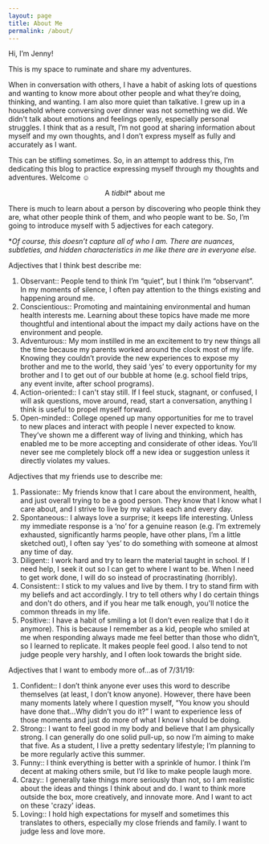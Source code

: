 ```yaml
---
layout: page
title: About Me
permalink: /about/
---
```


Hi, I’m Jenny!

This is my space to ruminate and share my adventures. 

When in conversation with others, I have a habit of asking lots of questions and wanting to know more about other people and what they’re doing, thinking, and wanting. I am also more quiet than talkative. I grew up in a household where conversing over dinner was not something we did. We didn't talk about emotions and feelings openly, especially personal struggles. I think that as a result, I’m not good at sharing information about myself and my own thoughts, and I don’t express myself as fully and accurately as I want.

This can be stifling sometimes. So, in an attempt to address this, I’m dedicating this blog to practice expressing myself through my thoughts and adventures. Welcome ☺

<p style="text-align: center;">
A <em>tidbit</em>* about me
</p>

There is much to learn about a person by discovering who people think they are, what other people think of them, and who people want to be. So, I’m going to introduce myself with 5 adjectives for each category. 

*<em>Of course, this doesn’t capture all of who I am. There are nuances, subtleties, and hidden characteristics in me like there are in everyone else.</em>

Adjectives that I think best describe me:
1.	Observant:: People tend to think I’m “quiet”, but I think I’m “observant”. In my moments of silence, I often pay attention to the things existing and happening around me.
2.	Conscientious:: Promoting and maintaining environmental and human health interests me. Learning about these topics have made me more thoughtful and intentional about the impact my daily actions have on the environment and people.
3.	Adventurous:: My mom instilled in me an excitement to try new things all the time because my parents worked around the clock most of my life. Knowing they couldn’t provide the new experiences to expose my brother and me to the world, they said ‘yes’ to every opportunity for my brother and I to get out of our bubble at home (e.g. school field trips, any event invite, after school programs).
4.	Action-oriented:: I can't stay still. If I feel stuck, stagnant, or confused, I will ask questions, move around, read, start a conversation, anything I think is useful to propel myself forward. 
5.	Open-minded:: College opened up many opportunities for me to travel to new places and interact with people I never expected to know. They’ve shown me a different way of living and thinking, which has enabled me to be more accepting and considerate of other ideas. You’ll never see me completely block off a new idea or suggestion unless it directly violates my values.

Adjectives that my friends use to describe me:
1.	Passionate:: My friends know that I care about the environment, health, and just overall trying to be a good person. They know that I know what I care about, and I strive to live by my values each and every day.
2.	Spontaneous:: I always love a surprise; it keeps life interesting. Unless my immediate response is a ‘no’ for a genuine reason (e.g. I’m extremely exhausted, significantly harms people, have other plans, I’m a little sketched out), I often say ‘yes’ to do something with someone at almost any time of day. 
3.	Diligent:: I work hard and try to learn the material taught in school. If I need help, I seek it out so I can get to where I want to be. When I need to get work done, I will do so instead of procrastinating (horribly).
4.	Consistent:: I stick to my values and live by them. I try to stand firm with my beliefs and act accordingly. I try to tell others why I do certain things and don't do others, and if you hear me talk enough, you'll notice the common threads in my life.
5.	Positive:: I have a habit of smiling a lot (I don’t even realize that I do it anymore). This is because I remember as a kid, people who smiled at me when responding always made me feel better than those who didn’t, so I learned to replicate. It makes people feel good. I also tend to not judge people very harshly, and I often look towards the bright side.

Adjectives that I want to embody more of…as of 7/31/19:
1. Confident:: I don’t think anyone ever uses this word to describe themselves (at least, I don’t know anyone). However, there have been many moments lately where I question myself, “You know you should have done that…Why didn’t you do it?” I want to experience less of those moments and just do more of what I know I should be doing.
2. Strong:: I want to feel good in my body and believe that I am physically strong. I can generally do one solid pull-up, so now I’m aiming to make that five. As a student, I live a pretty sedentary lifestyle; I’m planning to be more regularly active this summer.
3. Funny:: I think everything is better with a sprinkle of humor. I think I’m decent at making others smile, but I’d like to make people laugh more. 
4. Crazy:: I generally take things more seriously than not, so I am realistic about the ideas and things I think about and do. I want to think more outside the box, more creatively, and innovate more. And I want to act on these 'crazy' ideas.
5. Loving:: I hold high expectations for myself and sometimes this translates to others, especially my close friends and family. I want to judge less and love more.


